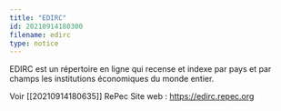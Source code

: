 ```yaml
---
title: "EDIRC"
id: 20210914180300
filename: edirc
type: notice
---
```


EDIRC est un répertoire en ligne qui recense et indexe par pays et par champs les institutions économiques du monde entier.

Voir [[20210914180635]] RePec
Site web : <https://edirc.repec.org>


